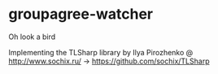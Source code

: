 # groupagree-watcher

Oh look a bird 

Implementing the TLSharp library by Ilya Pirozhenko @ http://www.sochix.ru/
 -> https://github.com/sochix/TLSharp

